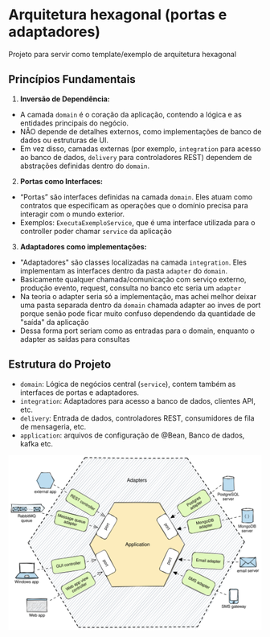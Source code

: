 # Arquitetura hexagonal (portas e adaptadores)

Projeto para servir como template/exemplo de arquitetura hexagonal

## Princípios Fundamentais

1. **Inversão de Dependência:**
- A camada `domain` é o coração da aplicação, contendo a lógica e as entidades principais do negócio.
- NÃO depende de detalhes externos, como implementações de banco de dados ou estruturas de UI.
- Em vez disso, camadas externas (por exemplo, `integration` para acesso ao banco de dados, `delivery` para controladores REST) dependem de abstrações definidas dentro do `domain`.

2. **Portas como Interfaces:**
- “Portas” são interfaces definidas na camada `domain`. Eles atuam como contratos que especificam as operações que o domínio precisa para interagir com o mundo exterior.
- Exemplos: `ExecutaExemploService`, que é uma interface utilizada para o controller poder chamar `service` da aplicação

3. **Adaptadores como implementações:**
- "Adaptadores" são classes localizadas na camada `integration`. Eles implementam as interfaces dentro da pasta `adapter` do `domain`.
-  Basicamente qualquer chamada/comunicação com serviço externo, produção evento, request, consulta no banco etc seria um `adapter`
-  Na teoria o adapter seria só a implementação, mas achei melhor deixar uma pasta separada dentro da `domain` chamada adapter ao inves de port porque senão pode ficar muito confuso dependendo da quantidade de "saída" da aplicação
-  Dessa forma port seriam como as entradas para o domain, enquanto o adapter as saídas para consultas

## Estrutura do Projeto

- `domain`: Lógica de negócios central (`service`), contem também as interfaces de portas e adaptadores.
- `integration`: Adaptadores para acesso a banco de dados, clientes API, etc.
- `delivery`: Entrada de dados, controladores REST, consumidores de fila de mensageria, etc.
- `application`: arquivos de configuração de @Bean, Banco de dados, kafka etc.

<img src="hexagonal-arch-img.svg" alt="Logo da Minha Empresa">
